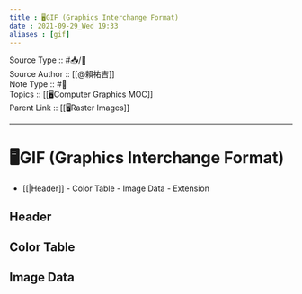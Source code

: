 ```yaml
---
title : 🖥️GIF (Graphics Interchange Format)
date : 2021-09-29_Wed 19:33
aliases : [gif]
---
```

Source Type :: #📥/📄 <br>
Source Author :: [[@賴祐吉]]<br>
Note Type :: #📝 <br>
Topics :: [[🖥️Computer Graphics MOC]]<br>
Parent Link :: [[🖥️Raster Images]]<br>

---
# 🖥️GIF (Graphics Interchange Format)

+ [[|Header]] - Color Table - Image Data - Extension

## Header
## Color Table
## Image Data